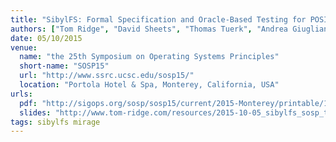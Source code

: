 ```yaml
---
title: "SibylFS: Formal Specification and Oracle-Based Testing for POSIX and Real-World File Systems"
authors: ["Tom Ridge", "David Sheets", "Thomas Tuerk", "Andrea Giugliano", "Anil Madhavapeddy", "Peter Sewell"]
date: 05/10/2015
venue:
  name: "the 25th Symposium on Operating Systems Principles"
  short-name: "SOSP15"
  url: "http://www.ssrc.ucsc.edu/sosp15/"
  location: "Portola Hotel & Spa, Monterey, California, USA"
urls:
  pdf: "http://sigops.org/sosp/sosp15/current/2015-Monterey/printable/102-ridge.pdf"
  slides: "http://www.tom-ridge.com/resources/2015-10-05_sibylfs_sosp_talk/sospv2.html#(1)"
tags: sibylfs mirage
---
```

